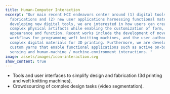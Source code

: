 ```yaml
---
title: Human-Computer Interaction
excerpt: "Our main recent HCI endeavors center around (1) digital tools for
  fabrications and (2) new user applications harnessing functional materials. By
  developing new digital tools, we are interested in how users can create more
  complex physical artifacts while enabling the customization of form,
  appearance and function. Recent works include the development of novel
  workflows for programming weft knitting machines, and the user authoring of
  complex digital materials for 3D printing. Furthermore, we are developing
  custom yarns that enable functional applications such as active on-body force
  sensing and human-machine / machine-environment interactions. "
image: assets/images/icon-interaction.svg
show_content: true
---
```


* Tools and user interfaces to simplify design and fabrication (3d printing and weft knitting machines),
* Crowdsourcing of complex design tasks (video segmentation).

